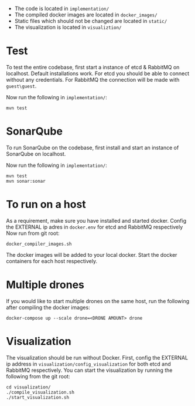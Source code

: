- The code is located in `implementation/`
- The compiled docker images are located in `docker_images/`
- Static files which should not be changed are located in `static/`
- The visualization is located in `visualiztion/`

# Test
To test the entire codebase, first start a instance of etcd & RabbitMQ on localhost. Default installations work. For etcd you should be able to connect without any credentials. For RabbitMQ the connection will be made with `guest\guest`.

Now run the following in `implementation/`:
```
mvn test
```

# SonarQube
To run SonarQube on the codebase, first install and start an instance of SonarQube on localhost.

Now run the following in `implementation/`:
```
mvn test
mvn sonar:sonar
```

# To run on a host
As a requirement, make sure you have installed and started docker.
Config the EXTERNAL ip adres in `docker.env` for etcd and RabbitMQ respectively
Now run from git root:
```
docker_compiler_images.sh
```

The docker images will be added to your local docker. Start the docker containers for each host respectively.

# Multiple drones
If you would like to start multiple drones on the same host, run the following after compiling the docker images:
```
docker-compose up --scale drone=<DRONE AMOUNT> drone
``` 

# Visualization
The visualization should be run without Docker. First, config the EXTERNAL ip address in `visualization/config_visualization` for both etcd and RabbitMQ respectively. You can start the visualization by running the following from the git root:
```
cd visualization/
./compile_visualization.sh
./start_visualization.sh
```
